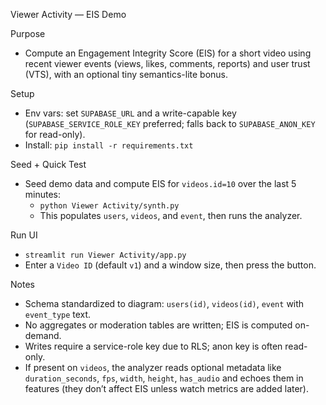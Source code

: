 Viewer Activity — EIS Demo

Purpose
- Compute an Engagement Integrity Score (EIS) for a short video using recent viewer events (views, likes, comments, reports) and user trust (VTS), with an optional tiny semantics-lite bonus.

Setup
- Env vars: set `SUPABASE_URL` and a write-capable key (`SUPABASE_SERVICE_ROLE_KEY` preferred; falls back to `SUPABASE_ANON_KEY` for read-only).
- Install: `pip install -r requirements.txt`

Seed + Quick Test
- Seed demo data and compute EIS for `videos.id=10` over the last 5 minutes:
  - `python Viewer Activity/synth.py`
  - This populates `users`, `videos`, and `event`, then runs the analyzer.

Run UI
- `streamlit run Viewer Activity/app.py`
- Enter a `Video ID` (default `v1`) and a window size, then press the button.

Notes
- Schema standardized to diagram: `users(id)`, `videos(id)`, `event` with `event_type` text.
- No aggregates or moderation tables are written; EIS is computed on-demand.
- Writes require a service-role key due to RLS; anon key is often read-only.
- If present on `videos`, the analyzer reads optional metadata like `duration_seconds`, `fps`, `width`, `height`, `has_audio` and echoes them in features (they don’t affect EIS unless watch metrics are added later).
